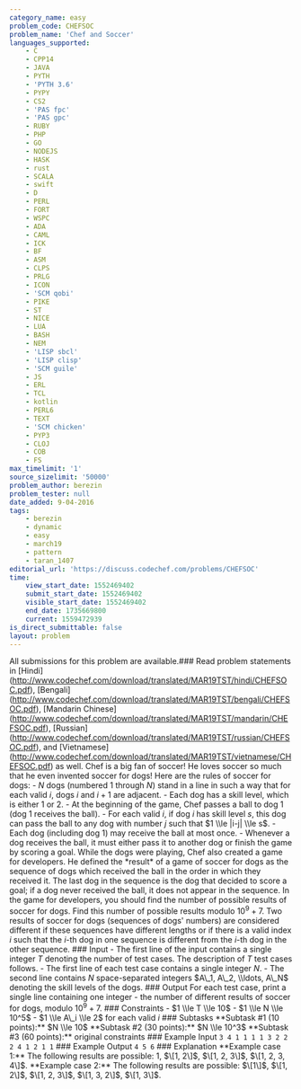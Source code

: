 ```yaml
---
category_name: easy
problem_code: CHEFSOC
problem_name: 'Chef and Soccer'
languages_supported:
    - C
    - CPP14
    - JAVA
    - PYTH
    - 'PYTH 3.6'
    - PYPY
    - CS2
    - 'PAS fpc'
    - 'PAS gpc'
    - RUBY
    - PHP
    - GO
    - NODEJS
    - HASK
    - rust
    - SCALA
    - swift
    - D
    - PERL
    - FORT
    - WSPC
    - ADA
    - CAML
    - ICK
    - BF
    - ASM
    - CLPS
    - PRLG
    - ICON
    - 'SCM qobi'
    - PIKE
    - ST
    - NICE
    - LUA
    - BASH
    - NEM
    - 'LISP sbcl'
    - 'LISP clisp'
    - 'SCM guile'
    - JS
    - ERL
    - TCL
    - kotlin
    - PERL6
    - TEXT
    - 'SCM chicken'
    - PYP3
    - CLOJ
    - COB
    - FS
max_timelimit: '1'
source_sizelimit: '50000'
problem_author: berezin
problem_tester: null
date_added: 9-04-2016
tags:
    - berezin
    - dynamic
    - easy
    - march19
    - pattern
    - taran_1407
editorial_url: 'https://discuss.codechef.com/problems/CHEFSOC'
time:
    view_start_date: 1552469402
    submit_start_date: 1552469402
    visible_start_date: 1552469402
    end_date: 1735669800
    current: 1559472939
is_direct_submittable: false
layout: problem
---
```

All submissions for this problem are available.\### Read problem statements in \[Hindi\](http://www.codechef.com/download/translated/MAR19TST/hindi/CHEFSOC.pdf), \[Bengali\](http://www.codechef.com/download/translated/MAR19TST/bengali/CHEFSOC.pdf), \[Mandarin Chinese\](http://www.codechef.com/download/translated/MAR19TST/mandarin/CHEFSOC.pdf), \[Russian\](http://www.codechef.com/download/translated/MAR19TST/russian/CHEFSOC.pdf), and \[Vietnamese\](http://www.codechef.com/download/translated/MAR19TST/vietnamese/CHEFSOC.pdf) as well. Chef is a big fan of soccer! He loves soccer so much that he even invented soccer for dogs! Here are the rules of soccer for dogs: - $N$ dogs (numbered $1$ through $N$) stand in a line in such a way that for each valid $i$, dogs $i$ and $i + 1$ are adjacent. - Each dog has a skill level, which is either $1$ or $2$. - At the beginning of the game, Chef passes a ball to dog $1$ (dog $1$ receives the ball). - For each valid $i$, if dog $i$ has skill level $s$, this dog can pass the ball to any dog with number $j$ such that $1 \\le |i-j| \\le s$. - Each dog (including dog $1$) may receive the ball at most once. - Whenever a dog receives the ball, it must either pass it to another dog or finish the game by scoring a goal. While the dogs were playing, Chef also created a game for developers. He defined the \*result\* of a game of soccer for dogs as the sequence of dogs which received the ball in the order in which they received it. The last dog in the sequence is the dog that decided to score a goal; if a dog never received the ball, it does not appear in the sequence. In the game for developers, you should find the number of possible results of soccer for dogs. Find this number of possible results modulo $10^9 + 7$. Two results of soccer for dogs (sequences of dogs' numbers) are considered different if these sequences have different lengths or if there is a valid index $i$ such that the $i$-th dog in one sequence is different from the $i$-th dog in the other sequence. ### Input - The first line of the input contains a single integer $T$ denoting the number of test cases. The description of $T$ test cases follows. - The first line of each test case contains a single integer $N$. - The second line contains $N$ space-separated integers $A\_1, A\_2, \\ldots, A\_N$ denoting the skill levels of the dogs. ### Output For each test case, print a single line containing one integer - the number of different results of soccer for dogs, modulo $10^9 + 7$. ### Constraints - $1 \\le T \\le 10$ - $1 \\le N \\le 10^5$ - $1 \\le A\_i \\le 2$ for each valid $i$ ### Subtasks \*\*Subtask #1 (10 points):\*\* $N \\le 10$ \*\*Subtask #2 (30 points):\*\* $N \\le 10^3$ \*\*Subtask #3 (60 points):\*\* original constraints ### Example Input ``` 3 4 1 1 1 1 3 2 2 2 4 1 2 1 1 ``` ### Example Output ``` 4 5 6 ``` ### Explanation \*\*Example case 1:\*\* The following results are possible: $1$, $\[1, 2\]$, $\[1, 2, 3\]$, $\[1, 2, 3, 4\]$. \*\*Example case 2:\*\* The following results are possible: $\[1\]$, $\[1, 2\]$, $\[1, 2, 3\]$, $\[1, 3, 2\]$, $\[1, 3\]$.

